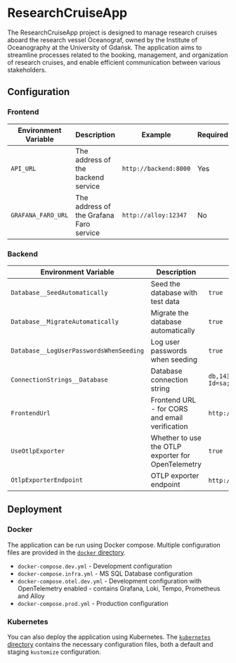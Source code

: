 # ResearchCruiseApp

The ResearchCruiseApp project is designed to manage research cruises aboard the research vessel Oceanograf, owned by the Institute of Oceanography at the University of Gdańsk.
The application aims to streamline processes related to the booking, management, and organization of research cruises, and enable efficient communication between various stakeholders.

## Configuration

### Frontend

| Environment Variable | Description                             | Example               | Required |
| -------------------- | --------------------------------------- | --------------------- | -------- |
| `API_URL`            | The address of the backend service      | `http://backend:8000` | Yes      |
| `GRAFANA_FARO_URL`   | The address of the Grafana Faro service | `http://alloy:12347`  | No       |

### Backend

| Environment Variable                    | Description                                        | Example                                                                         | Required |
| --------------------------------------- | -------------------------------------------------- | ------------------------------------------------------------------------------- | -------- |
| `Database__SeedAutomatically`           | Seed the database with test data                   | `true`                                                                          | No       |
| `Database__MigrateAutomatically`        | Migrate the database automatically                 | `true`                                                                          | No       |
| `Database__LogUserPasswordsWhenSeeding` | Log user passwords when seeding                    | `true`                                                                          | No       |
| `ConnectionStrings__Database`           | Database connection string                         | `db,1433;Database=ResearchCruiseApp;User Id=sa;Password=p@ssw0rd;Encrypt=False` | Yes      |
| `FrontendUrl`                           | Frontend URL - for CORS and email verification     | `http://localhost:3000`                                                         | Yes      |
| `UseOtlpExporter`                       | Whether to use the OTLP exporter for OpenTelemetry | `true`                                                                          | No       |
| `OtlpExporterEndpoint`                  | OTLP exporter endpoint                             | `http://alloy:4318` or `grpc://alloy:4317`                                      | No       |

## Deployment

### Docker

The application can be run using Docker compose. Multiple configuration files are provided in the [`docker` directory](./docker/).

- `docker-compose.dev.yml` - Development configuration
- `docker-compose.infra.yml` - MS SQL Database configuration
- `docker-compose.otel.dev.yml` - Development configuration with OpenTelemetry enabled - contains Grafana, Loki, Tempo, Prometheus and Alloy
- `docker-compose.prod.yml` - Production configuration

### Kubernetes

You can also deploy the application using Kubernetes. The [`kubernetes` directory](./kubernetes/) contains the necessary configuration files, both a default and staging `kustomize` configuration.

